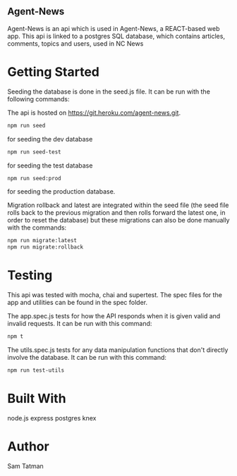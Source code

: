 ## Agent-News

Agent-News is an api which is used in Agent-News, a REACT-based web app. This api is linked to a postgres SQL database, which contains articles, comments, topics and users, used in NC News

# Getting Started

Seeding the database is done in the seed.js file. It can be run with the following commands:

The api is hosted on https://git.heroku.com/agent-news.git.

```bash
npm run seed
```

for seeding the dev database

```bash
npm run seed-test
```

for seeding the test database

```bash
npm run seed:prod
```

for seeding the production database.

Migration rollback and latest are integrated within the seed file (the seed file rolls back to the previous migration and then rolls forward the latest one, in order to reset the database) but these migrations can also be done manually with the commands:

```bash
npm run migrate:latest
npm run migrate:rollback
```

# Testing

This api was tested with mocha, chai and supertest. The spec files for the app and utilities can be found in the spec folder.

The app.spec.js tests for how the API responds when it is given valid and invalid requests. It can be run with this command:

```bash
npm t
```

The utils.spec.js tests for any data manipulation functions that don't directly involve the database. It can be run with this command:

```bash
npm run test-utils
```

# Built With

node.js
express
postgres
knex

# Author

Sam Tatman
